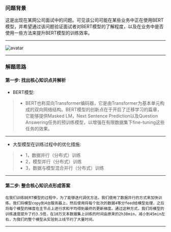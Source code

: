 


### 问题背景


这是出现在某网公司面试中的问题。可见该公司可能在某些业务中正在使用BERT模型，并希望通过该问题验证面试者对BERT模型的了解程度，以及在业务中是否使用一些方法来提升BERT模型的训练效率。

---

![avatar](https://github.com/AITutorials/manuals/blob/master/img/bert1.png)

---

### 解题思路


#### 第一步: 找出核心知识点并解析

* BERT模型:
>	* BERT也称双向Transformer编码器，它是由Transformer为基本单元构成的双向网络结构。BERT模型的创新点在于开启了迁移学习的篇章，它能够提供Masked LM，Next Sentence Prediction以及Question Answering任务的预训练模型，以增强在有限数据集下fine-tuning这些任务的效果。 

---

* 大型模型在训练过程中的优化措施:
>	* 1，数据并行（分布式）训练
>	* 2，模型并行（分布式）训练
>	* 3，数据与模型混合并行（分布式）训练

---

#### 第二步: 整合核心知识点形成答案


    在我们训练BERT模型的过程中，为了能够迭代调优方法，我们使用了数据并行的方式来加快训练。我们将模型copy到4台服务器上，然后使用将每个批次的数据4等分feed给模型处理，之后将每个模型的梯度在主节点上进行求和平均得到最终的更新梯度。通过这种方式，我们将模型的训练速度提升了约3.5倍，在10万文本数据集上训练的时间由原来的2h38min，减小到45min左右，为我们的整个模型从实验到上线节约了大量时间。

---

<!--

### 问题拓展

* 是否尝试使用Numba中JIT装饰器来进行代码加速
* 是否尝试使用cudf代替pandas来进行代码加速

---


-->
